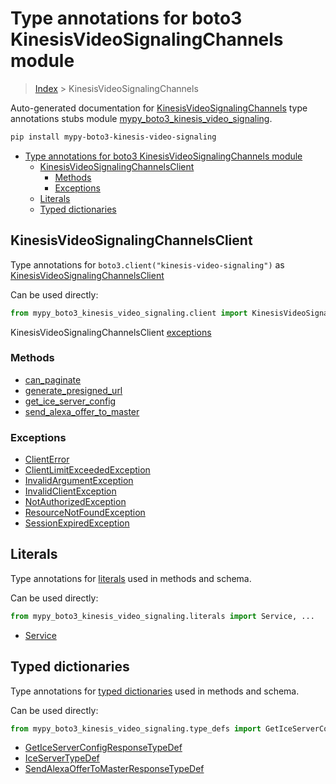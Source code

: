 # Type annotations for boto3 KinesisVideoSignalingChannels module

> [Index](../README.md) > KinesisVideoSignalingChannels

Auto-generated documentation for
[KinesisVideoSignalingChannels](https://boto3.amazonaws.com/v1/documentation/api/latest/reference/services/kinesis-video-signaling.html#KinesisVideoSignalingChannels)
type annotations stubs module
[mypy_boto3_kinesis_video_signaling](https://pypi.org/project/mypy-boto3-kinesis-video-signaling/).

```bash
pip install mypy-boto3-kinesis-video-signaling
```

- [Type annotations for boto3 KinesisVideoSignalingChannels module](#type-annotations-for-boto3-kinesisvideosignalingchannels-module)
  - [KinesisVideoSignalingChannelsClient](#kinesisvideosignalingchannelsclient)
    - [Methods](#methods)
    - [Exceptions](#exceptions)
  - [Literals](#literals)
  - [Typed dictionaries](#typed-dictionaries)

## KinesisVideoSignalingChannelsClient

Type annotations for `boto3.client("kinesis-video-signaling")` as
[KinesisVideoSignalingChannelsClient](./client.md)

Can be used directly:

```python
from mypy_boto3_kinesis_video_signaling.client import KinesisVideoSignalingChannelsClient
```

KinesisVideoSignalingChannelsClient [exceptions](./client.md#exceptions)

### Methods

- [can_paginate](./client.md#can-paginate)
- [generate_presigned_url](./client.md#generate-presigned-url)
- [get_ice_server_config](./client.md#get-ice-server-config)
- [send_alexa_offer_to_master](./client.md#send-alexa-offer-to-master)

### Exceptions

- [ClientError](./client.md#clienterror)
- [ClientLimitExceededException](./client.md#clientlimitexceededexception)
- [InvalidArgumentException](./client.md#invalidargumentexception)
- [InvalidClientException](./client.md#invalidclientexception)
- [NotAuthorizedException](./client.md#notauthorizedexception)
- [ResourceNotFoundException](./client.md#resourcenotfoundexception)
- [SessionExpiredException](./client.md#sessionexpiredexception)

## Literals

Type annotations for [literals](./literals.md) used in methods and schema.

Can be used directly:

```python
from mypy_boto3_kinesis_video_signaling.literals import Service, ...
```

- [Service](./literals.md#service)

## Typed dictionaries

Type annotations for [typed dictionaries](./type_defs.md) used in methods and
schema.

Can be used directly:

```python
from mypy_boto3_kinesis_video_signaling.type_defs import GetIceServerConfigResponseTypeDef, ...
```

- [GetIceServerConfigResponseTypeDef](./type_defs.md#geticeserverconfigresponsetypedef)
- [IceServerTypeDef](./type_defs.md#iceservertypedef)
- [SendAlexaOfferToMasterResponseTypeDef](./type_defs.md#sendalexaoffertomasterresponsetypedef)
